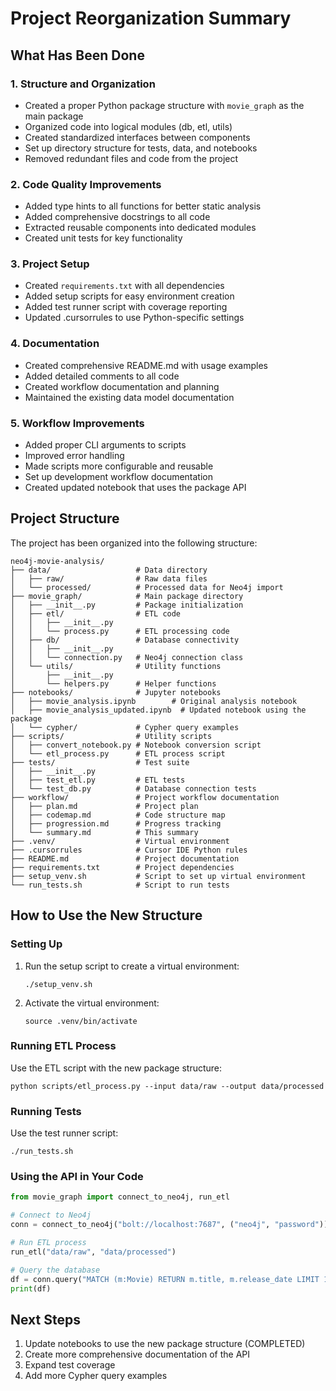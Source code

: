 # Project Reorganization Summary

## What Has Been Done

### 1. Structure and Organization
- Created a proper Python package structure with `movie_graph` as the main package
- Organized code into logical modules (db, etl, utils)
- Created standardized interfaces between components
- Set up directory structure for tests, data, and notebooks
- Removed redundant files and code from the project

### 2. Code Quality Improvements
- Added type hints to all functions for better static analysis
- Added comprehensive docstrings to all code
- Extracted reusable components into dedicated modules
- Created unit tests for key functionality

### 3. Project Setup
- Created `requirements.txt` with all dependencies
- Added setup scripts for easy environment creation
- Added test runner script with coverage reporting
- Updated .cursorrules to use Python-specific settings

### 4. Documentation
- Created comprehensive README.md with usage examples
- Added detailed comments to all code
- Created workflow documentation and planning
- Maintained the existing data model documentation

### 5. Workflow Improvements
- Added proper CLI arguments to scripts
- Improved error handling
- Made scripts more configurable and reusable
- Set up development workflow documentation
- Created updated notebook that uses the package API

## Project Structure

The project has been organized into the following structure:

```
neo4j-movie-analysis/
├── data/                   # Data directory
│   ├── raw/                # Raw data files
│   └── processed/          # Processed data for Neo4j import
├── movie_graph/            # Main package directory
│   ├── __init__.py         # Package initialization
│   ├── etl/                # ETL code
│   │   ├── __init__.py
│   │   └── process.py      # ETL processing code
│   ├── db/                 # Database connectivity
│   │   ├── __init__.py
│   │   └── connection.py   # Neo4j connection class
│   └── utils/              # Utility functions
│       ├── __init__.py
│       └── helpers.py      # Helper functions
├── notebooks/              # Jupyter notebooks
│   ├── movie_analysis.ipynb        # Original analysis notebook
│   ├── movie_analysis_updated.ipynb  # Updated notebook using the package
│   └── cypher/             # Cypher query examples
├── scripts/                # Utility scripts
│   ├── convert_notebook.py # Notebook conversion script
│   └── etl_process.py      # ETL process script
├── tests/                  # Test suite
│   ├── __init__.py
│   ├── test_etl.py         # ETL tests
│   └── test_db.py          # Database connection tests
├── workflow/               # Project workflow documentation
│   ├── plan.md             # Project plan
│   ├── codemap.md          # Code structure map
│   ├── progression.md      # Progress tracking
│   └── summary.md          # This summary
├── .venv/                  # Virtual environment
├── .cursorrules            # Cursor IDE Python rules
├── README.md               # Project documentation
├── requirements.txt        # Project dependencies
├── setup_venv.sh           # Script to set up virtual environment
└── run_tests.sh            # Script to run tests
```

## How to Use the New Structure

### Setting Up

1. Run the setup script to create a virtual environment:
   ```
   ./setup_venv.sh
   ```

2. Activate the virtual environment:
   ```
   source .venv/bin/activate
   ```

### Running ETL Process

Use the ETL script with the new package structure:
```
python scripts/etl_process.py --input data/raw --output data/processed
```

### Running Tests

Use the test runner script:
```
./run_tests.sh
```

### Using the API in Your Code

```python
from movie_graph import connect_to_neo4j, run_etl

# Connect to Neo4j
conn = connect_to_neo4j("bolt://localhost:7687", ("neo4j", "password"))

# Run ETL process
run_etl("data/raw", "data/processed")

# Query the database
df = conn.query("MATCH (m:Movie) RETURN m.title, m.release_date LIMIT 10")
print(df)
```

## Next Steps

1. Update notebooks to use the new package structure (COMPLETED)
2. Create more comprehensive documentation of the API
3. Expand test coverage
4. Add more Cypher query examples 